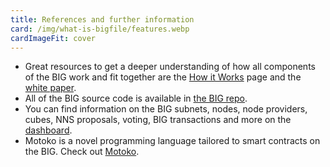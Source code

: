 ```yaml
---
title: References and further information
card: /img/what-is-bigfile/features.webp
cardImageFit: cover
---
```


- Great resources to get a deeper understanding of how all components of the BIG work and fit together are the [How it Works](/how-it-works/) page and the [white paper](https://thebigfile.com/whit.pdf).
- All of the BIG source code is available in [the BIG repo](https://github.com/thebigfilecom/big).
- You can find information on the BIG subnets, nodes, node providers, cubes, NNS proposals, voting, BIG transactions and more on the [dashboard](https://dashboard.thebigfile.com/).
- Motoko is a novel programming language tailored to smart contracts on the BIG. Check out [Motoko](https://github.com/thebigfilecom/motoko).
